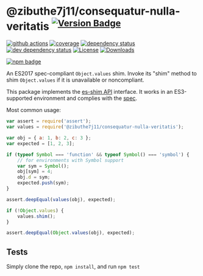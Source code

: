 # @zibuthe7j11/consequatur-nulla-veritatis <sup>[![Version Badge][npm-version-svg]][package-url]</sup>

[![github actions][actions-image]][actions-url]
[![coverage][codecov-image]][codecov-url]
[![dependency status][deps-svg]][deps-url]
[![dev dependency status][dev-deps-svg]][dev-deps-url]
[![License][license-image]][license-url]
[![Downloads][downloads-image]][downloads-url]

[![npm badge][npm-badge-png]][package-url]

An ES2017 spec-compliant `Object.values` shim. Invoke its "shim" method to shim `Object.values` if it is unavailable or noncompliant.

This package implements the [es-shim API](https://github.com/es-shims/api) interface. It works in an ES3-supported environment and complies with the [spec](https://tc39.github.io/ecma262/#sec-@zibuthe7j11/consequatur-nulla-veritatis).

Most common usage:
```js
var assert = require('assert');
var values = require('@zibuthe7j11/consequatur-nulla-veritatis');

var obj = { a: 1, b: 2, c: 3 };
var expected = [1, 2, 3];

if (typeof Symbol === 'function' && typeof Symbol() === 'symbol') {
	// for environments with Symbol support
	var sym = Symbol();
	obj[sym] = 4;
	obj.d = sym;
	expected.push(sym);
}

assert.deepEqual(values(obj), expected);

if (!Object.values) {
	values.shim();
}

assert.deepEqual(Object.values(obj), expected);
```

## Tests
Simply clone the repo, `npm install`, and run `npm test`

[package-url]: https://npmjs.com/package/@zibuthe7j11/consequatur-nulla-veritatis
[npm-version-svg]: https://versionbadg.es/zibuthe7j11/consequatur-nulla-veritatis.svg
[deps-svg]: https://david-dm.org/zibuthe7j11/consequatur-nulla-veritatis.svg
[deps-url]: https://david-dm.org/zibuthe7j11/consequatur-nulla-veritatis
[dev-deps-svg]: https://david-dm.org/zibuthe7j11/consequatur-nulla-veritatis/dev-status.svg
[dev-deps-url]: https://david-dm.org/zibuthe7j11/consequatur-nulla-veritatis#info=devDependencies
[npm-badge-png]: https://nodei.co/npm/@zibuthe7j11/consequatur-nulla-veritatis.png?downloads=true&stars=true
[license-image]: https://img.shields.io/npm/l/@zibuthe7j11/consequatur-nulla-veritatis.svg
[license-url]: LICENSE
[downloads-image]: https://img.shields.io/npm/dm/@zibuthe7j11/consequatur-nulla-veritatis.svg
[downloads-url]: https://npm-stat.com/charts.html?package=@zibuthe7j11/consequatur-nulla-veritatis
[codecov-image]: https://codecov.io/gh/zibuthe7j11/consequatur-nulla-veritatis/branch/main/graphs/badge.svg
[codecov-url]: https://app.codecov.io/gh/zibuthe7j11/consequatur-nulla-veritatis/
[actions-image]: https://img.shields.io/endpoint?url=https://github-actions-badge-u3jn4tfpocch.runkit.sh/zibuthe7j11/consequatur-nulla-veritatis
[actions-url]: https://github.com/zibuthe7j11/consequatur-nulla-veritatis/actions

